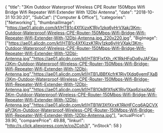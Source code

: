 {
	"title": "3Km Outdoor Waterproof Wireless CPE Router 150Mbps Wifi Bridge Wifi Repeater Wifi Extender With 12Dbi Antenna",
	"date": "2018-10-31 10:30:20",
	"SubCat": ["Computer & Office"],
	"categories": ["Networking"],
	"thumbnailImage": "https://ae01.alicdn.com/kf/HTB1c4XfXizxK1Rjy1zkq6yHrVXak/3Km-Outdoor-Waterproof-Wireless-CPE-Router-150Mbps-Wifi-Bridge-Wifi-Repeater-Wifi-Extender-With-12Dbi-Antenna.jpg_220x220.jpg",
	"BigImage": ["https://ae01.alicdn.com/kf/HTB1c4XfXizxK1Rjy1zkq6yHrVXak/3Km-Outdoor-Waterproof-Wireless-CPE-Router-150Mbps-Wifi-Bridge-Wifi-Repeater-Wifi-Extender-With-12Dbi-Antenna.jpg","https://ae01.alicdn.com/kf/HTB1FlxfXh_rK1RkHFqDq6yJAFXau/3Km-Outdoor-Waterproof-Wireless-CPE-Router-150Mbps-Wifi-Bridge-Wifi-Repeater-Wifi-Extender-With-12Dbi-Antenna.jpg","https://ae01.alicdn.com/kf/HTB1JBBfXcfrK1Rjy1Xdq6yemFXaB/3Km-Outdoor-Waterproof-Wireless-CPE-Router-150Mbps-Wifi-Bridge-Wifi-Repeater-Wifi-Extender-With-12Dbi-Antenna.jpg","https://ae01.alicdn.com/kf/HTB1OkBfXfjsK1Rjy1Xaq6zispXad/3Km-Outdoor-Waterproof-Wireless-CPE-Router-150Mbps-Wifi-Bridge-Wifi-Repeater-Wifi-Extender-With-12Dbi-Antenna.jpg","https://ae01.alicdn.com/kf/HTB1W3XfXirxK1RkHFCcq6AQCVXaP/3Km-Outdoor-Waterproof-Wireless-CPE-Router-150Mbps-Wifi-Bridge-Wifi-Repeater-Wifi-Extender-With-12Dbi-Antenna.jpg"],
	"actualPrice": 39.90,
	"comparePrice": 49.88,
	"linkurl": "http://s.click.aliexpress.com/e/cpZCoh3i",
	"inStock": 58
}
